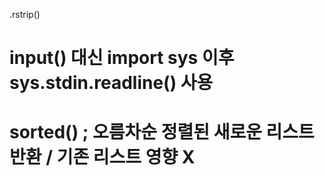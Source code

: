 .rstrip() 

# input() 대신 import sys 이후 sys.stdin.readline() 사용

# sorted() ; 오름차순 정렬된 새로운 리스트 반환 / 기존 리스트 영향 X